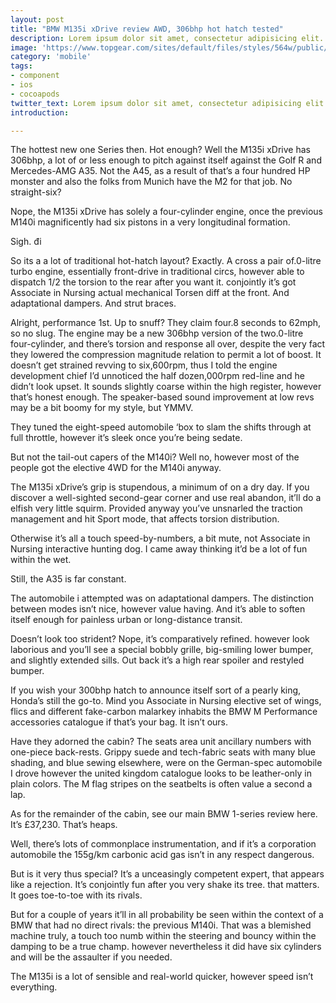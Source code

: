 ```yaml
---
layout: post
title: "BMW M135i xDrive review AWD, 306bhp hot hatch tested"
description: Lorem ipsum dolor sit amet, consectetur adipisicing elit.
image: 'https://www.topgear.com/sites/default/files/styles/564w/public/cars-car/image/2015/06/1_0.jpg?itok=_oc3Qzmx'
category: 'mobile'
tags:
- component
- ios
- cocoapods
twitter_text: Lorem ipsum dolor sit amet, consectetur adipisicing elit.
introduction:

---
```


The hottest new one Series then. Hot enough?
Well the M135i xDrive has 306bhp, a lot of or less enough to pitch against itself against the Golf R and Mercedes-AMG A35. Not the A45, as a result of that’s a four hundred HP monster and also the folks from Munich have the M2 for that job.
No straight-six?

Nope, the M135i xDrive has solely a four-cylinder engine, once the previous M140i magnificently had six pistons in a very longitudinal formation.

Sigh. đi

So its a a lot of traditional hot-hatch layout?
Exactly. A cross a pair of.0-litre turbo engine, essentially front-drive in traditional circs, however able to dispatch 1/2 the torsion to the rear after you want it. conjointly it’s got Associate in Nursing actual mechanical Torsen diff at the front. And adaptational dampers. And strut braces.

Alright, performance 1st. Up to snuff?
They claim four.8 seconds to 62mph, so no slug. The engine may be a new 306bhp version of the two.0-litre four-cylinder, and there’s torsion and response all over, despite the very fact they lowered the compression magnitude relation to permit a lot of boost.
It doesn’t get strained revving to six,600rpm, thus I told the engine development chief I’d unnoticed the half dozen,000rpm red-line and he didn’t look upset. It sounds slightly coarse within the high register, however that’s honest enough. The speaker-based sound improvement at low revs may be a bit boomy for my style, but YMMV.

They tuned the eight-speed automobile ‘box to slam the shifts through at full throttle, however it’s sleek once you’re being sedate.

But not the tail-out capers of the M140i?
Well no, however most of the people got the elective 4WD for the M140i anyway.

The M135i xDrive’s grip is stupendous, a minimum of on a dry day. If you discover a well-sighted second-gear corner and use real abandon, it’ll do a elfish very little squirm. Provided anyway you’ve unsnarled the traction management and hit Sport mode, that affects torsion distribution.

Otherwise it’s all a touch speed-by-numbers, a bit mute, not Associate in Nursing interactive hunting dog. I came away thinking it’d be a lot of fun within the wet.

Still, the A35 is far constant.

The automobile i attempted was on adaptational dampers. The distinction between modes isn’t nice, however value having. And it’s able to soften itself enough for painless urban or long-distance transit.

Doesn’t look too strident?
Nope, it’s comparatively refined. however look laborious and you’ll see a special bobbly grille, big-smiling lower bumper, and slightly extended sills. Out back it’s a high rear spoiler and restyled bumper.

If you wish your 300bhp hatch to announce itself sort of a pearly king, Honda’s still the go-to.
Mind you Associate in Nursing elective set of wings, flics and different fake-carbon malarkey inhabits the BMW M Performance accessories catalogue if that’s your bag. It isn’t ours.

Have they adorned the cabin?
The seats area unit ancillary numbers with one-piece back-rests. Grippy suede and tech-fabric seats with many blue shading, and blue sewing elsewhere, were on the German-spec automobile I drove however the united kingdom catalogue looks to be leather-only in plain colors. The M flag stripes on the seatbelts is often value a second a lap.

As for the remainder of the cabin, see our main BMW 1-series review here.
It’s £37,230. That’s heaps.

Well, there’s lots of commonplace instrumentation, and if it’s a corporation automobile the 155g/km carbonic acid gas isn’t in any respect dangerous.

But is it very thus special?
It’s a unceasingly competent expert, that appears like a rejection. It’s conjointly fun after you very shake its tree. that matters. It goes toe-to-toe with its rivals.

But for a couple of years it’ll in all probability be seen within the context of a BMW that had no direct rivals: the previous M140i. That was a blemished machine truly, a touch too numb within the steering and bouncy within the damping to be a true champ. however nevertheless it did have six cylinders and will be the assaulter if you needed.

The M135i is a lot of sensible and real-world quicker, however speed isn’t everything.